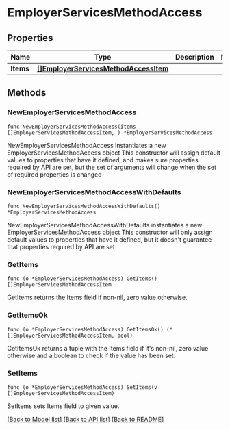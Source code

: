 # EmployerServicesMethodAccess

## Properties

Name | Type | Description | Notes
------------ | ------------- | ------------- | -------------
**Items** | [**[]EmployerServicesMethodAccessItem**](EmployerServicesMethodAccessItem.md) |  | 

## Methods

### NewEmployerServicesMethodAccess

`func NewEmployerServicesMethodAccess(items []EmployerServicesMethodAccessItem, ) *EmployerServicesMethodAccess`

NewEmployerServicesMethodAccess instantiates a new EmployerServicesMethodAccess object
This constructor will assign default values to properties that have it defined,
and makes sure properties required by API are set, but the set of arguments
will change when the set of required properties is changed

### NewEmployerServicesMethodAccessWithDefaults

`func NewEmployerServicesMethodAccessWithDefaults() *EmployerServicesMethodAccess`

NewEmployerServicesMethodAccessWithDefaults instantiates a new EmployerServicesMethodAccess object
This constructor will only assign default values to properties that have it defined,
but it doesn't guarantee that properties required by API are set

### GetItems

`func (o *EmployerServicesMethodAccess) GetItems() []EmployerServicesMethodAccessItem`

GetItems returns the Items field if non-nil, zero value otherwise.

### GetItemsOk

`func (o *EmployerServicesMethodAccess) GetItemsOk() (*[]EmployerServicesMethodAccessItem, bool)`

GetItemsOk returns a tuple with the Items field if it's non-nil, zero value otherwise
and a boolean to check if the value has been set.

### SetItems

`func (o *EmployerServicesMethodAccess) SetItems(v []EmployerServicesMethodAccessItem)`

SetItems sets Items field to given value.



[[Back to Model list]](../README.md#documentation-for-models) [[Back to API list]](../README.md#documentation-for-api-endpoints) [[Back to README]](../README.md)


